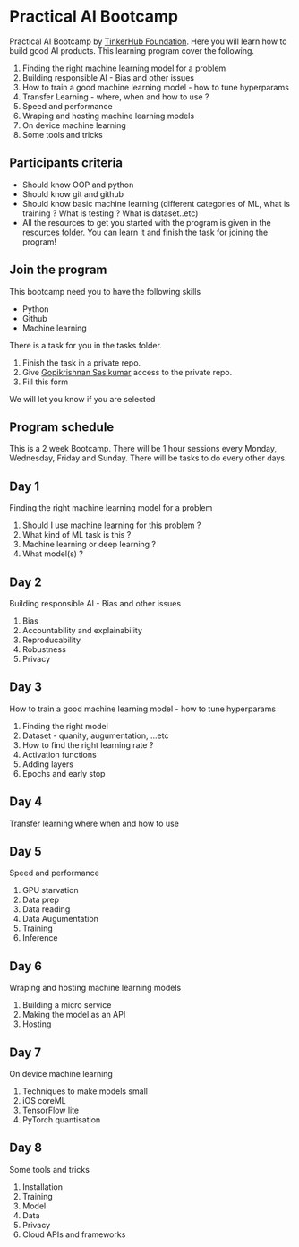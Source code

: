 # Practical AI Bootcamp

Practical AI Bootcamp by [TinkerHub Foundation](https://tinkerhub.org). Here you will learn how to build good AI products. This learning program cover the following.

1. Finding the right machine learning model for a problem
2. Building responsible AI - Bias and other issues
3. How to train a good machine learning model - how to tune hyperparams
4. Transfer Learning - where, when and how to use ?
5. Speed and performance
6. Wraping and hosting machine learning models
7. On device machine learning
8. Some tools and tricks

## Participants criteria

- Should know OOP and python
- Should know git and github
- Should know basic machine learning (different categories of ML, what is training ? What is testing ? What is dataset..etc)
- All the resources to get you started with the program is given in the [resources folder](https://github.com/tinkerhub-org/Practical-AI-Bootcamp/tree/main/Resources). You can learn it and finish the task for joining the program!

## Join the program

This bootcamp need you to have the following skills
- Python
- Github
- Machine learning

There is a task for you in the tasks folder. 
1. Finish the task in a private repo.
2. Give [Gopikrishnan Sasikumar](https://github.com/GopikrishnanSasikumar) access to the private repo.
3. Fill this form 

We will let you know if you are selected

## Program schedule
This is a 2 week Bootcamp. There will be 1 hour sessions every Monday, Wednesday, Friday and Sunday. There will be tasks to do every other days. 

## Day 1
Finding the right machine learning model for a problem

1. Should I use machine learning for this problem ?
2. What kind of ML task is this ?
3. Machine learning or deep learning ?
4. What model(s) ?

## Day 2
Building responsible AI - Bias and other issues

1. Bias
2. Accountability and explainability
3. Reproducability
4. Robustness
5. Privacy

## Day 3

How to train a good machine learning model - how to tune hyperparams

1. Finding the right model
2. Dataset - quanity, augumentation, ...etc
3. How to find the right learning rate ?
4. Activation functions
5. Adding layers
6. Epochs and early stop

## Day 4

Transfer learning where when and how to use

## Day 5
Speed and performance

1. GPU starvation
2. Data prep
3. Data reading
4. Data Augumentation
5. Training
6. Inference

## Day 6
Wraping and hosting machine learning models

1. Building a micro service
2. Making the model as an API
3. Hosting

## Day 7
On device machine learning

1. Techniques to make models small
2. iOS coreML
3. TensorFlow lite
4. PyTorch quantisation

## Day 8
Some tools and tricks

1. Installation
2. Training
3. Model
4. Data
5. Privacy
6. Cloud APIs and frameworks
